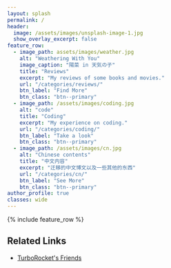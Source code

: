 ```yaml
---
layout: splash
permalink: /
header:
  image: /assets/images/unsplash-image-1.jpg
  show_overlay_excerpt: false
feature_row:
  - image_path: assets/images/weather.jpg
    alt: "Weathering With You"
    image_caption: "陽菜 in 天気の子"
    title: "Reviews"
    excerpt: "My reviews of some books and movies."
    url: "/categories/reviews/"
    btn_label: "Find More"
    btn_class: "btn--primary"
  - image_path: /assets/images/coding.jpg
    alt: "code"
    title: "Coding"
    excerpt: "My experience on coding."
    url: "/categories/coding/"
    btn_label: "Take a look"
    btn_class: "btn--primary"
  - image_path: /assets/images/cn.jpg
    alt: "Chinese contents"
    title: "中文内容"
    excerpt: "迁移的中文博文以及一些其他的东西"
    url: "/categories/cn/"
    btn_label: "See More"
    btn_class: "btn--primary"
author_profile: true
classes: wide
---
```


{% include feature_row %}

## Related Links

* [TurboRocket's Friends](https://bc-li.github.io/friends/)